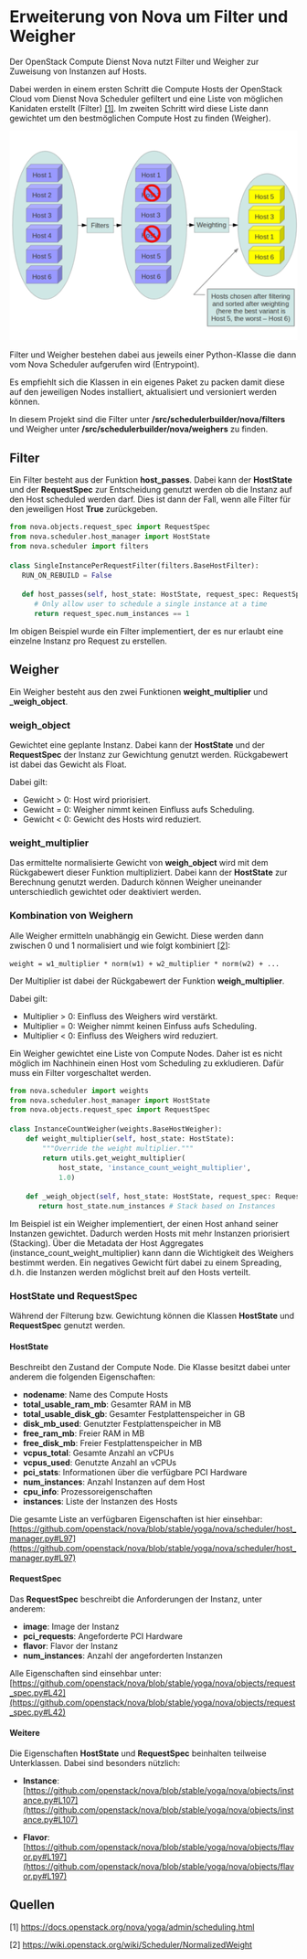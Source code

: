 # Erweiterung von Nova um Filter und Weigher

Der OpenStack Compute Dienst Nova nutzt Filter und Weigher zur Zuweisung von Instanzen auf Hosts.

Dabei werden in einem ersten Schritt die Compute Hosts der OpenStack Cloud vom Dienst Nova Scheduler gefiltert und eine Liste von möglichen Kanidaten erstellt (Filter) [[1]](#quelle_1). Im zweiten Schritt wird diese Liste dann gewichtet um den bestmöglichen Compute Host zu finden (Weigher).

![Nova Scheduler](assets/filtering-workflow-1.png)

Filter und Weigher bestehen dabei aus jeweils einer Python-Klasse die dann vom Nova Scheduler aufgerufen wird (Entrypoint).

Es empfiehlt sich die Klassen in ein eigenes Paket zu packen damit diese auf den jeweiligen Nodes installiert, aktualisiert und versioniert werden können.

In diesem Projekt sind die Filter unter **/src/schedulerbuilder/nova/filters** und Weigher unter **/src/schedulerbuilder/nova/weighers** zu finden.

## Filter

Ein Filter besteht aus der Funktion **host_passes**. Dabei kann der **HostState** und der **RequestSpec** zur Entscheidung genutzt werden ob die Instanz auf den Host scheduled werden darf. Dies ist dann der Fall, wenn alle Filter für den jeweiligen Host **True** zurückgeben.

```python
from nova.objects.request_spec import RequestSpec
from nova.scheduler.host_manager import HostState
from nova.scheduler import filters

class SingleInstancePerRequestFilter(filters.BaseHostFilter):
   RUN_ON_REBUILD = False

   def host_passes(self, host_state: HostState, request_spec: RequestSpec):
      # Only allow user to schedule a single instance at a time
      return request_spec.num_instances == 1
```

Im obigen Beispiel wurde ein Filter implementiert, der es nur erlaubt eine einzelne Instanz pro Request zu erstellen.

## Weigher

Ein Weigher besteht aus den zwei Funktionen **weight_multiplier** und **_weigh_object**.

### weigh_object

Gewichtet eine geplante Instanz. Dabei kann der **HostState** und der **RequestSpec** der Instanz zur Gewichtung genutzt werden.
Rückgabewert ist dabei das Gewicht als Float.

Dabei gilt:

- Gewicht > 0: Host wird priorisiert.
- Gewicht = 0: Weigher nimmt keinen Einfluss aufs Scheduling.
- Gewicht < 0: Gewicht des Hosts wird reduziert.

### weight_multiplier

Das ermittelte normalisierte Gewicht von **weigh_object** wird mit dem Rückgabewert dieser Funktion multipliziert. Dabei kann der **HostState** zur Berechnung genutzt werden. Dadurch können Weigher uneinander unterschiedlich gewichtet oder deaktiviert werden.

### Kombination von Weighern

Alle Weigher ermitteln unabhängig ein Gewicht. Diese werden dann zwischen 0 und 1 normalisiert und wie folgt kombiniert [[2]](#quelle_2):

   `weight = w1_multiplier * norm(w1) + w2_multiplier * norm(w2) + ...`

Der Multiplier ist dabei der Rückgabewert der Funktion **weigh_multiplier**.

Dabei gilt:

- Multiplier > 0: Einfluss des Weighers wird verstärkt.
- Multiplier = 0: Weigher nimmt keinen Einfuss aufs Scheduling.
- Multiplier < 0: Einfluss des Weighers wird reduziert.

Ein Weigher gewichtet eine Liste von Compute Nodes. Daher ist es nicht möglich im Nachhinein einen Host vom Scheduling zu exkludieren. Dafür muss ein Filter vorgeschaltet werden.

```python
from nova.scheduler import weights
from nova.scheduler.host_manager import HostState
from nova.objects.request_spec import RequestSpec

class InstanceCountWeigher(weights.BaseHostWeigher):
    def weight_multiplier(self, host_state: HostState):
        """Override the weight multiplier."""
        return utils.get_weight_multiplier(
            host_state, 'instance_count_weight_multiplier',
            1.0)

    def _weigh_object(self, host_state: HostState, request_spec: RequestSpec):
       return host_state.num_instances # Stack based on Instances
```

Im Beispiel ist ein Weigher implementiert, der einen Host anhand seiner Instanzen gewichtet. Dadurch werden Hosts mit mehr Instanzen priorisiert (Stacking). Über die Metadata der Host Aggregates (instance_count_weight_multiplier) kann dann die Wichtigkeit des Weighers bestimmt werden. Ein negatives Gewicht fürt dabei zu einem Spreading, d.h. die Instanzen werden möglichst breit auf den Hosts verteilt.

### HostState und RequestSpec

Während der Filterung bzw. Gewichtung können die Klassen **HostState** und **RequestSpec** genutzt werden.

#### HostState

Beschreibt den Zustand der Compute Node. Die Klasse besitzt dabei unter anderem die folgenden Eigenschaften:

- **nodename**: Name des Compute Hosts
- **total_usable_ram_mb**: Gesamter RAM in MB
- **total_usable_disk_gb**: Gesamter Festplattenspeicher in GB
- **disk_mb_used**: Genutzter Festplattenspeicher in MB
- **free_ram_mb**: Freier RAM in MB
- **free_disk_mb**: Freier Festplattenspeicher in MB
- **vcpus_total**: Gesamte Anzahl an vCPUs
- **vcpus_used**: Genutzte Anzahl an vCPUs
- **pci_stats**: Informationen über die verfügbare PCI Hardware
- **num_instances**: Anzahl Instanzen auf dem Host
- **cpu_info**: Prozessoreigenschaften
- **instances**: Liste der Instanzen des Hosts

Die gesamte Liste an verfügbaren Eigenschaften ist hier einsehbar: [https://github.com/openstack/nova/blob/stable/yoga/nova/scheduler/host_manager.py#L97](https://github.com/openstack/nova/blob/stable/yoga/nova/scheduler/host_manager.py#L97)

#### RequestSpec

Das **RequestSpec** beschreibt die Anforderungen der Instanz, unter anderem:

- **image**: Image der Instanz
- **pci_requests**: Angeforderte PCI Hardware
- **flavor**: Flavor der Instanz
- **num_instances**: Anzahl der angeforderten Instanzen

Alle Eigenschaften sind einsehbar unter: [https://github.com/openstack/nova/blob/stable/yoga/nova/objects/request_spec.py#L42](https://github.com/openstack/nova/blob/stable/yoga/nova/objects/request_spec.py#L42)

#### Weitere

Die Eigenschaften **HostState** und **RequestSpec** beinhalten teilweise Unterklassen. Dabei sind besonders nützlich:

- **Instance**: [https://github.com/openstack/nova/blob/stable/yoga/nova/objects/instance.py#L107](https://github.com/openstack/nova/blob/stable/yoga/nova/objects/instance.py#L107)

- **Flavor**: [https://github.com/openstack/nova/blob/stable/yoga/nova/objects/flavor.py#L197](https://github.com/openstack/nova/blob/stable/yoga/nova/objects/flavor.py#L197)

## Quellen

<a id="quelle_1">[1]</a>
<https://docs.openstack.org/nova/yoga/admin/scheduling.html>

<a id="quelle_2">[2]</a>
<https://wiki.openstack.org/wiki/Scheduler/NormalizedWeight>

